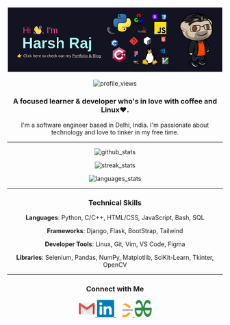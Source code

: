 <!-- <p align="center"> <img src="Assets/header.png" alt="header.png" /> </p> -->
<p align="center"> <a href="https://harsh-raj-portfolio-final.vercel.app/" target="_blank" rel="noreferrer"> <img src="Assets/header.png" alt="header.png" title="Click here to check out my Portfolio & Blog." /></a> </p>
<p align="center"> <img src="https://komarev.com/ghpvc/?username=harshraj2717&color=fa418b&style=for-the-badge" alt="profile_views" /> </p>

<h3 align="center">A focused learner & developer who's in love with coffee and Linux❤️.</h3>

<p align="center"></em>I'm a software engineer based in Delhi, India. I'm passionate about technology and love to tinker in my free time.</p>

---

<p align="center"> <img src="https://github-readme-stats-eight-iota-75.vercel.app/api?username=harshraj2717&theme=radical&show_icons=true" alt="github_stats" width=500> </p>

<p align="center"> <img src="https://github-readme-streak-stats.herokuapp.com/?user=harshraj2717&theme=radical" alt="streak_stats" width=500> </p>

<p align="center"> <img src="https://github-readme-stats-eight-iota-75.vercel.app/api/top-langs/?username=harshraj2717&layout=compact&theme=radical" alt="languages_stats" width=500> </p>

---

<h3 align="center">Technical Skills</h3>

<p align="center"><strong>Languages</strong>: Python, C/C++, HTML/CSS, JavaScript, Bash, SQL</p>
<p align="center"><strong>Frameworks</strong>: Django, Flask, BootStrap, Tailwind</p>
<p align="center"><strong>Developer Tools</strong>: Linux, Git, Vim, VS Code, Figma</p>
<p align="center"><strong>Libraries</strong>: Selenium, Pandas, NumPy, Matplotlib, SciKit-Learn, Tkinter, OpenCV</p>

---

<h3 align="center">Connect with Me</h3>

<p align="center">
<a href="mailto:harshraj2717@gmail.com" target="_blank" rel="noreferrer"> <img src="Assets/logos/gmail.png" alt="harshraj2717@gmail.com" title="Mail" width="40" height="40"/> </a>
<a href="https://www.linkedin.com/in/harshraj2717/" target="_blank" rel="noreferrer"> <img src="Assets/logos/linkedin.png" alt="LinkedIn" title="LinkedIn" width="40" height="40"/> </a>
<a href="https://www.leetcode.com/harshraj2717/" target="_blank" rel="noreferrer"> <img src="Assets/logos/leetcode.svg" alt="LeetCode" title="LeetCode" width="40" height="40"/> </a>
<a href="https://auth.geeksforgeeks.org/user/harshraj2717/" target="_blank" rel="noreferrer"> <img src="Assets/logos/geeks-for-geeks.svg" alt="Geek For Geeks" title="Geek For Geeks" width="40" height="40"/> </a>
